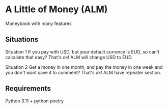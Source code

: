 # A Little of Money (ALM)
Moneybook with many features

## Situations
Situation 1
If you pay with USD, but your default currency is EUD, so can't calculate that easy?
That's ok! ALM will change USD to EUD.

Situation 2
Get a money in one month, and pay the money in one week and you don't want save it to comment?
That's ok! ALM have repeater section.

## Requirements
Python 3.11 + python poetry
